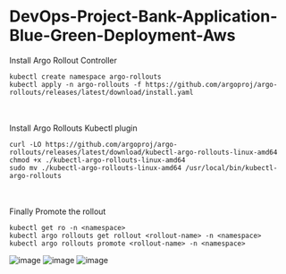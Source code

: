 # DevOps-Project-Bank-Application-Blue-Green-Deployment-Aws


Install Argo Rollout Controller
```
kubectl create namespace argo-rollouts
kubectl apply -n argo-rollouts -f https://github.com/argoproj/argo-rollouts/releases/latest/download/install.yaml
```
<br><br/>
Install Argo Rollouts Kubectl plugin
```
curl -LO https://github.com/argoproj/argo-rollouts/releases/latest/download/kubectl-argo-rollouts-linux-amd64
chmod +x ./kubectl-argo-rollouts-linux-amd64
sudo mv ./kubectl-argo-rollouts-linux-amd64 /usr/local/bin/kubectl-argo-rollouts
```
<br><br/>
Finally Promote the rollout
```
kubectl get ro -n <namespace>
kubectl argo rollouts get rollout <rollout-name> -n <namespace>
kubectl argo rollouts promote <rollout-name> -n <namespace>
```
![image](https://github.com/user-attachments/assets/fe8ed082-e195-4b3f-b627-414c273b7eaf)
![image](https://github.com/user-attachments/assets/e74959c5-f8ea-4033-a5cd-f021e763bcae)
![image](https://github.com/user-attachments/assets/5f910d6a-7d95-4cfb-a2c9-0e526ca5abbf)
